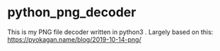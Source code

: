# python_png_decoder
This is my PNG file decoder written in python3 . Largely based on this: https://pyokagan.name/blog/2019-10-14-png/
